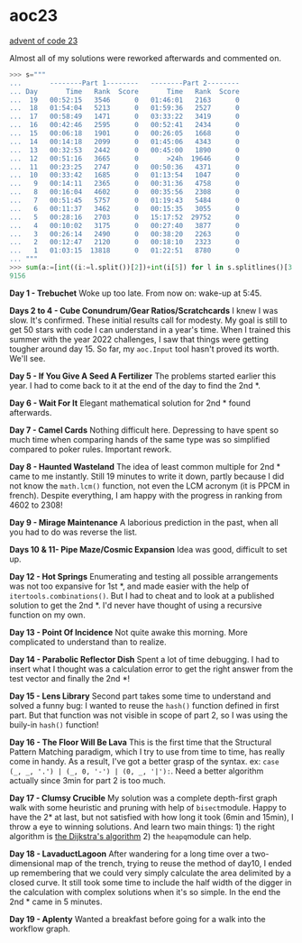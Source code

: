 # aoc23

[advent of code 23](https://adventofcode.com/2023)

Almost all of my solutions were reworked afterwards and commented on.

```python
>>> s="""
...       --------Part 1--------   --------Part 2--------
... Day       Time   Rank  Score       Time   Rank  Score
...  19   00:52:15   3546      0   01:46:01   2163      0
...  18   01:54:04   5213      0   01:59:36   2527      0
...  17   00:58:49   1471      0   03:33:22   3419      0
...  16   00:42:46   2595      0   00:52:41   2434      0
...  15   00:06:18   1901      0   00:26:05   1668      0
...  14   00:14:18   2099      0   01:45:06   4343      0
...  13   00:32:53   2442      0   00:45:00   1890      0
...  12   00:51:16   3665      0       >24h  19646      0
...  11   00:23:25   2747      0   00:50:36   4371      0
...  10   00:33:42   1685      0   01:13:54   1047      0
...   9   00:14:11   2365      0   00:31:36   4758      0
...   8   00:16:04   4602      0   00:35:56   2308      0
...   7   00:51:45   5757      0   01:19:43   5484      0
...   6   00:11:37   3462      0   00:15:35   3055      0
...   5   00:28:16   2703      0   15:17:52  29752      0
...   4   00:10:02   3175      0   00:27:40   3877      0
...   3   00:26:14   2490      0   00:38:20   2263      0
...   2   00:12:47   2120      0   00:18:10   2323      0
...   1   01:03:15  13818      0   01:22:51   8780      0
... """
>>> sum(a:=[int((i:=l.split())[2])+int(i[5]) for l in s.splitlines()[3:]])//len(a)
9156
```

**Day 1 - Trebuchet** Woke up too late. From now on: wake-up at 5:45.

**Days 2 to 4 - Cube Conundrum/Gear Ratios/Scratchcards** I knew I was slow. It's confirmed. These initial results call for modesty. My goal is still to get 50 stars with code I can understand in a year's time. When I trained this summer with the year 2022 challenges, I saw that things were getting tougher around day 15. So far, my `aoc.Input` tool hasn't proved its worth. We'll see.

**Day 5 - If You Give A Seed A Fertilizer** The problems started earlier this year. I had to come back to it at the end of the day to find the 2nd *.

**Day 6 - Wait For It** Elegant mathematical solution for 2nd * found afterwards.

**Day 7 - Camel Cards** Nothing difficult here. Depressing to have spent so much time when comparing hands of the same type was so simplified compared to poker rules. Important rework.

**Day 8 - Haunted Wasteland** The idea of least common multiple for 2nd * came to me instantly. Still 19 minutes to write it down, partly because I did not know the `math.lcm()` function, not even the LCM acronym (it is PPCM in french). Despite everything, I am happy with the progress in ranking from 4602 to 2308! 

**Day 9 - Mirage Maintenance** A laborious prediction in the past, when all you had to do was reverse the list.

**Days 10 & 11- Pipe Maze/Cosmic Expansion** Idea was good, difficult to set up.

**Day 12 - Hot Springs** Enumerating and testing all possible arrangements was not too expansive for 1st *, and made easier with the help of `itertools.combinations()`. But I had to cheat and to look at a published solution to get the 2nd *. I'd never have thought of using a recursive function on my own.

**Day 13 - Point Of Incidence** Not quite awake this morning. More complicated to understand than to realize.

**Day 14 - Parabolic Reflector Dish** Spent a lot of time debugging. I had to insert what I thought was a calculation error to get the right answer from the test vector and finally the 2nd *! 

**Day 15 - Lens Library** Second part takes some time to understand and solved a funny bug: I wanted to reuse the `hash()` function defined in first part. But that function was not visible in scope of part 2, so I was using the buily-in `hash()` function!

**Day 16 - The Floor Will Be Lava** This is the first time that the Structural Pattern Matching paradigm, which I try to use from time to time, has really come in handy. As a result, I've got a better grasp of the syntax. ex: `case (_, _, '.') | (_, 0, '-') | (0, _, '|'):`. Need a better algorithm actually since 3min for part 2 is too much.

**Day 17 - Clumsy Crucible** My solution was a complete depth-first graph walk with some heuristic and pruning with help of `bisect`module. Happy to have the 2* at last, but not satisfied with how long it took (6min and 15min), I throw a eye to winning solutions. And learn two main things: 1) the right algorithm is [the Dijkstra's algorithm](https://en.wikipedia.org/wiki/Dijkstra%27s_algorithm) 2) the `heapq`module can help.

**Day 18 - LavaductLagoon** After wandering for a long time over a two-dimensional map of the trench, trying to reuse the method of day10, I ended up remembering that we could very simply calculate the area delimited by a closed curve. It still took some time to include the half width of the digger in the calculation with complex solutions when it's so simple. In the end the 2nd * came in 5 minutes.

**Day 19 - Aplenty** Wanted a breakfast before going for a walk into the workflow graph.



